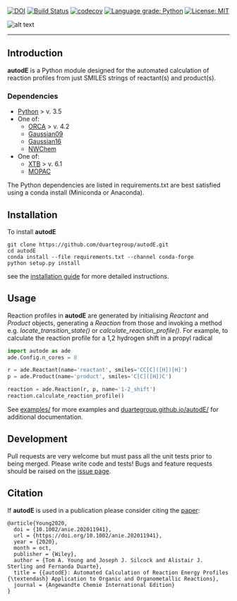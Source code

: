[![DOI](https://zenodo.org/badge/196085570.svg)](https://zenodo.org/badge/latestdoi/196085570) [![Build Status](https://travis-ci.org/duartegroup/autodE.svg?branch=master)](https://travis-ci.org/duartegroup/autodE) [![codecov](https://codecov.io/gh/duartegroup/autodE/branch/master/graph/badge.svg)](https://codecov.io/gh/duartegroup/autodE/branch/master) [![Language grade: Python](https://img.shields.io/lgtm/grade/python/g/duartegroup/autodE.svg?logo=lgtm&logoWidth=18)](https://lgtm.com/projects/g/duartegroup/autodE/context:python) [![License: MIT](https://img.shields.io/badge/License-MIT-blue.svg)](https://opensource.org/licenses/MIT)

![alt text](autode/common/llogo.png)
***
## Introduction

**autodE** is a Python module designed for the automated calculation of reaction profiles from just SMILES strings of 
reactant(s) and product(s). 


### Dependencies
* [Python](https://www.python.org/) > v. 3.5
* One of:
   * [ORCA](https://sites.google.com/site/orcainputlibrary/home/) > v. 4.2
   * [Gaussian09](https://gaussian.com/glossary/g09/)
   * [Gaussian16](https://gaussian.com/gaussian16/)
   * [NWChem](http://www.nwchem-sw.org/index.php/Main_Page)
* One of:
   * [XTB](https://www.chemie.uni-bonn.de/pctc/mulliken-center/software/xtb/xtb/) > v. 6.1
   * [MOPAC](http://openmopac.net/)

The Python dependencies are listed in requirements.txt are best satisfied using a conda install (Miniconda or Anaconda).

## Installation

To install **autodE**
```
git clone https://github.com/duartegroup/autodE.git
cd autodE
conda install --file requirements.txt --channel conda-forge
python setup.py install
```
see the [installation guide](https://duartegroup.github.io/autodE/install.html) for more detailed instructions. 

## Usage

Reaction profiles in  **autodE** are generated by initialising _Reactant_ and _Product_ objects, 
generating a _Reaction_ from those and invoking a method  e.g. _locate_transition_state()_ 
or _calculate_reaction_profile()_. For example, to  calculate the reaction profile for 
a 1,2 hydrogen shift in a propyl radical

```python
import autode as ade
ade.Config.n_cores = 8

r = ade.Reactant(name='reactant', smiles='CC[C]([H])[H]')
p = ade.Product(name='product', smiles='C[C]([H])C')

reaction = ade.Reaction(r, p, name='1-2_shift')
reaction.calculate_reaction_profile()
```

See [examples/](https://github.com/duartegroup/autodE/tree/master/examples) for
more examples and [duartegroup.github.io/autodE/](https://duartegroup.github.io/autodE/) for
additional documentation.


## Development

Pull requests are very welcome but must pass all the unit tests prior to being merged. Please write code and tests!
Bugs and feature requests should be raised on the [issue page](https://github.com/duartegroup/autodE/issues).


## Citation

If **autodE** is used in a publication please consider citing the [paper](https://doi.org/10.1002/anie.202011941):
 
```
@article{Young2020,
  doi = {10.1002/anie.202011941},
  url = {https://doi.org/10.1002/anie.202011941},
  year = {2020},
  month = oct,
  publisher = {Wiley},
  author = {Tom A. Young and Joseph J. Silcock and Alistair J. Sterling and Fernanda Duarte},
  title = {{autodE}: Automated Calculation of Reaction Energy Profiles {\textendash} Application to Organic and Organometallic Reactions},
  journal = {Angewandte Chemie International Edition}
}
```
